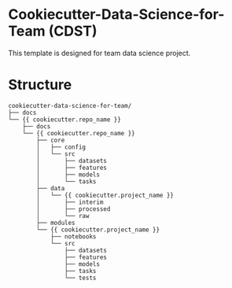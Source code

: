 # Cookiecutter-Data-Science-for-Team (CDST)

This template is designed for team data science project. 


# Structure

```
cookiecutter-data-science-for-team/
├── docs
└── {{ cookiecutter.repo_name }}
    ├── docs
    └── {{ cookiecutter.repo_name }}
        ├── core
        │   ├── config
        │   └── src
        │       ├── datasets
        │       ├── features
        │       ├── models
        │       └── tasks
        ├── data
        │   └── {{ cookiecutter.project_name }}
        │       ├── interim
        │       ├── processed
        │       └── raw
        ├── modules
        └── {{ cookiecutter.project_name }}
            ├── notebooks
            └── src
                ├── datasets
                ├── features
                ├── models
                ├── tasks
                └── tests
```